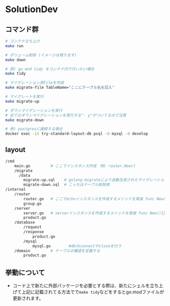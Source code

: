 # SolutionDev

## コマンド群
```sh
# コンテナ立ち上げ
make run

# ボリューム削除 (イメージは残ります)
make down

# 例) go mod tidy をコンテナ内で行いたい場合
make tidy

# マイグレーション用fileを作成
make migrate-file TableName="ここにテーブル名を記入"

# マイグレートを実行
make migrate-up

# ダウンマイグレーションを実行
# 全てのダウンマイグレーションを実行する"- y"がついてるので注意
make migrate-down

# 例) postgresに接続する場合
docker exec -it try-standard-layout-db psql -U mysql -d develop
```

## layout
```sh
/cmd
	main.go         # ここでインスタンス作成　例) router.New()
	/migrate
	  /data
	    migrate-up.sql    # golang-migrateにより自動生成されたマイグレーションファイル群
	    migrate-down.sql  # こっちはテーブル削除用
/internal
	/router
		router.go	# ここでechoインスタンスを作成するメソッドを実装 func New(){}
		group.go
	/server
		server.go	# serverインスタンスを作成するメソッドを実装 func New(){}
		product.go
	/database
		/request
		/response
			product.go
		/mysql
			mysql.go		#dbのconnectやcloseを行う
	/domain         # テーブルの構造を定義する
		product.go
```

## 挙動について
- コード上で新たに外部パッケージを必要とする際は、新たにシェルを立ち上げて上記に記載されてる方法でで`make tidy`などをするとgo.modファイルが更新されます。

